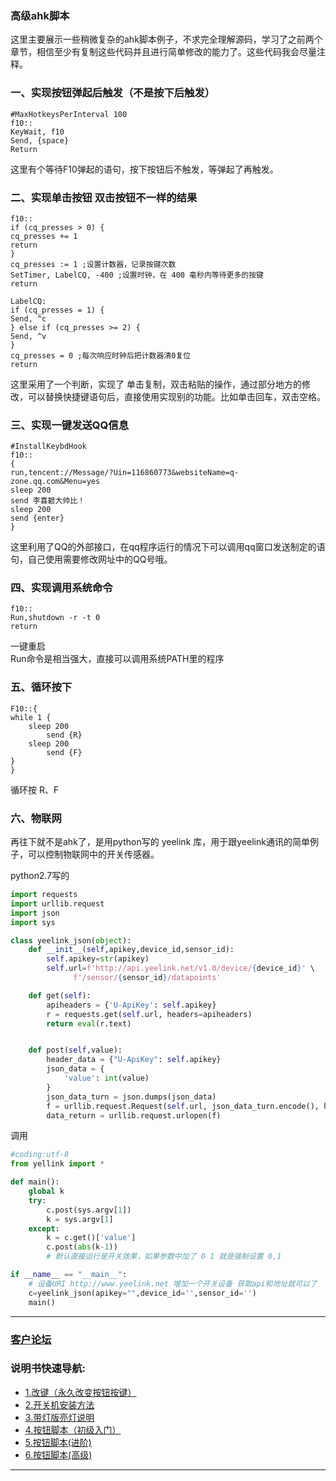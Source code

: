 ### 高级ahk脚本
这里主要展示一些稍微复杂的ahk脚本例子，不求完全理解源码，学习了之前两个章节，相信至少有复制这些代码并且进行简单修改的能力了。这些代码我会尽量注释。
### 一、实现按钮弹起后触发（不是按下后触发）
```
#MaxHotkeysPerInterval 100
f10::       
KeyWait, f10
Send, {space}
Return     
```
这里有个等待F10弹起的语句，按下按钮后不触发，等弹起了再触发。
### 二、实现单击按钮 双击按钮不一样的结果
```
f10::
if (cq_presses > 0) {
cq_presses += 1
return
}
cq_presses := 1 ;设置计数器，记录按键次数
SetTimer, LabelCQ, -400 ;设置时钟，在 400 毫秒内等待更多的按键
return

LabelCQ:
if (cq_presses = 1) {
Send, ^c
} else if (cq_presses >= 2) {
Send, ^v
}
cq_presses = 0 ;每次响应时钟后把计数器清0复位
return
```
这里采用了一个判断，实现了 单击复制，双击粘贴的操作，通过部分地方的修改，可以替换快捷键语句后，直接使用实现别的功能。比如单击回车，双击空格。
### 三、实现一键发送QQ信息
```
#InstallKeybdHook
f10::
{
run,tencent://Message/?Uin=116860773&websiteName=q-zone.qq.com&Menu=yes
sleep 200
send 李喜碧大帅比！
sleep 200
send {enter}
}
```
这里利用了QQ的外部接口，在qq程序运行的情况下可以调用qq窗口发送制定的语句，自己使用需要修改网址中的QQ号哦。

### 四、实现调用系统命令
```
f10::
Run,shutdown -r -t 0
return
```
一键重启  
Run命令是相当强大，直接可以调用系统PATH里的程序

### 五、循环按下
```
F10::{
while 1 {
    sleep 200
        send {R}
    sleep 200
        send {F}
}
}
```
循环按 R、F

### 六、物联网
再往下就不是ahk了，是用python写的 yeelink 库，用于跟yeelink通讯的简单例子，可以控制物联网中的开关传感器。

  python2.7写的

```python
import requests
import urllib.request
import json
import sys

class yeelink_json(object):
    def __init__(self,apikey,device_id,sensor_id):
        self.apikey=str(apikey)
        self.url=f'http://api.yeelink.net/v1.0/device/{device_id}' \
              f'/sensor/{sensor_id}/datapoints'

    def get(self):
        apiheaders = {'U-ApiKey': self.apikey}
        r = requests.get(self.url, headers=apiheaders)
        return eval(r.text)


    def post(self,value):
        header_data = {"U-ApiKey": self.apikey}
        json_data = {
            'value': int(value)
        }
        json_data_turn = json.dumps(json_data)
        f = urllib.request.Request(self.url, json_data_turn.encode(), headers=header_data)
        data_return = urllib.request.urlopen(f)


```

调用
```python
#coding:utf-8
from yellink import *

def main():
    global k
    try:
        c.post(sys.argv[1])
        k = sys.argv[1]
    except:
        k = c.get()['value']
        c.post(abs(k-1))
        # 默认直接运行是开关效果，如果参数中加了 0 1 就是强制设置 0,1

if __name__ == "__main__":
    # 设备URI http://www.yeelink.net 增加一个开关设备 获取api和地址就可以了
    c=yeelink_json(apikey="",device_id='',sensor_id='')
    main()


```
---
### [客户论坛](https://nas.lixining.com/wordpress/)
### 说明书快速导航:
* [1.改键（永久改变按钮按键）](http://wiki.lixining.com/?file=016-重大决策按钮/00-改键)
*  [2.开关机安装方法](http://wiki.lixining.com/?file=016-重大决策按钮/01-开关机版安装方法)
* [3.带灯版亮灯说明](http://wiki.lixining.com/?file=016-重大决策按钮/02-带灯版亮灯)
* [4.按钮脚本（初级入门）](http://wiki.lixining.com/?file=016-重大决策按钮/03-按钮脚本-初级)
* [5.按钮脚本(进阶)](http://wiki.lixining.com/?file=016-重大决策按钮/04-按钮脚本-进阶)
* [6.按钮脚本(高级)](http://wiki.lixining.com/?file=016-重大决策按钮/05-按钮脚本-高级)
---
